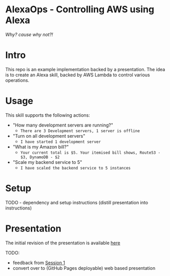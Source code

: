# AlexaOps - Controlling AWS using Alexa
_Why? cause why not?!_

# Intro

This repo is an example implementation backed by a presentation. The idea is to create an Alexa skill, backed by AWS Lambda to control various operations.

# Usage

This skill supports the following actions:

- "How many development servers are running?"
    - `There are 3 Development servers, 1 server is offline`
- "Turn on all development servers"
    - `I have started 1 development server`
- "What is my Amazon bill?"
    - `Your current total is $5. Your itemised bill shows, Route53 - $3, DynamoDB - $2`
- "Scale my backend service to 5"
    - `I have scaled the backend service to 5 instances`

# Setup

TODO - dependency and setup instructions (distill presentation into instructions)

# Presentation

The initial revision of the presentation is available [here](https://drive.google.com/file/d/1OmNydd2UFhGdsSoFtVoex12HVjk6y3Qz/view?usp=sharing)

TODO:
- feedback from [Session 1](https://www.meetup.com/DevOpsAmsterdam/events/245864025/)
- convert over to (GitHub Pages deployable) web based presentation 